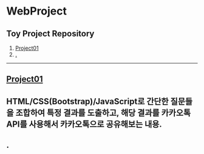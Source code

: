 # WebProject
Toy Project Repository
---
1. [Project01](#Project01)
2. [.](#.)
---
## [Project01](https://lsj-web-project-01.netlify.app/)
HTML/CSS(Bootstrap)/JavaScript로 간단한 질문들을 조합하여 특정 결과를 도출하고, 해당 결과를 카카오톡 API를 사용해서 카카오톡으로 공유해보는 내용.
---
## .
